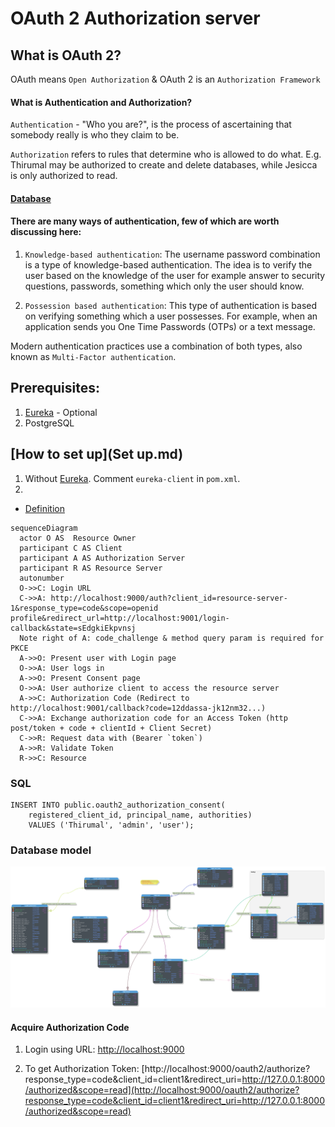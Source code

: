 # OAuth 2 Authorization server

## What is OAuth 2?

OAuth means `Open Authorization` & OAuth 2 is an  `Authorization Framework`

#### What is Authentication and Authorization?

`Authentication` - "Who you are?", is the process of ascertaining that somebody really is who they claim to be.

`Authorization` refers to rules that determine who is allowed to do what. E.g. Thirumal may be authorized to create and delete databases, while Jesicca is only authorized to read.

#### [Database](./database.md)


#### There are many ways of authentication, few of which are worth discussing here:

   1. `Knowledge-based authentication`: The username password combination is a type of knowledge-based authentication. The idea is to verify the user based on the knowledge of the user for example answer to security questions, passwords, something which only the user should know.
   
   
   2. `Possession based authentication`: This type of authentication is based on verifying something which a user possesses. For example, when an application sends you One Time Passwords (OTPs) or a text message.

   Modern authentication practices use a combination of both types, also known as `Multi-Factor authentication`.
   
## Prerequisites:

1. [Eureka](https://github.com/m-thirumal/eureka-server) - Optional
2. PostgreSQL 


## [How to set up](Set up.md)

1. Without [Eureka](https://github.com/m-thirumal/eureka-server). Comment `eureka-client` in `pom.xml`.
2. 


* [Definition](Definitions.md)

``` mermaid
sequenceDiagram
  actor O AS  Resource Owner
  participant C AS Client
  participant A AS Authorization Server
  participant R AS Resource Server
  autonumber
  O->>C: Login URL
  C->>A: http://localhost:9000/auth?client_id=resource-server-1&response_type=code&scope=openid profile&redirect_url=http://localhost:9001/login-callback&state=sEdgkiEkpvnsj
  Note right of A: code_challenge & method query param is required for PKCE
  A->>O: Present user with Login page
  O->>A: User logs in
  A->>O: Present Consent page
  O->>A: User authorize client to access the resource server
  A->>C: Authorization Code (Redirect to http://localhost:9001/callback?code=12ddassa-jk12nm32...)
  C->>A: Exchange authorization code for an Access Token (http post/token + code + clientId + Client Secret)
  C->>R: Request data with (Bearer `token`)
  A->>R: Validate Token
  R->>C: Resource

```

### SQL

```
INSERT INTO public.oauth2_authorization_consent(
	registered_client_id, principal_name, authorities)
	VALUES ('Thirumal', 'admin', 'user');
```

### Database model

![](data-model.svg)

#### Acquire Authorization Code

1. Login using URL: [http://localhost:9000](http://localhost:9000/login)

2. To get Authorization Token: [http://localhost:9000/oauth2/authorize?response_type=code&client_id=client1&redirect_uri=http://127.0.0.1:8000/authorized&scope=read](http://localhost:9000/oauth2/authorize?response_type=code&client_id=client1&redirect_uri=http://127.0.0.1:8000/authorized&scope=read)




